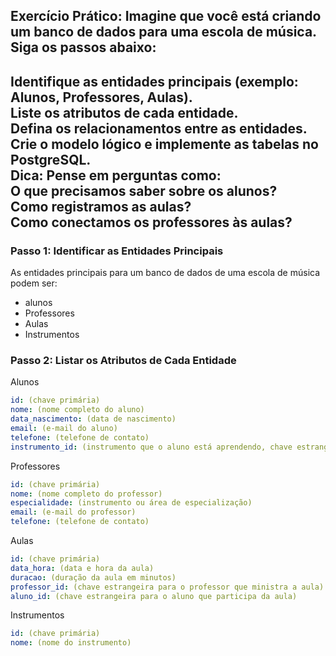 ## Exercício Prático: Imagine que você está criando um banco de dados para uma escola de música. Siga os passos abaixo:
Identifique as entidades principais (exemplo: Alunos, Professores, Aulas).<br>
Liste os atributos de cada entidade.<br>
Defina os relacionamentos entre as entidades.<br>
Crie o modelo lógico e implemente as tabelas no PostgreSQL.<br>
Dica: Pense em perguntas como:<br>
O que precisamos saber sobre os alunos?<br>
Como registramos as aulas?<br>
Como conectamos os professores às aulas?
----

### Passo 1: Identificar as Entidades Principais
As entidades principais para um banco de dados de uma escola de música podem ser:
- alunos
- Professores
- Aulas
- Instrumentos

### Passo 2: Listar os Atributos de Cada Entidade
Alunos
````yml
id: (chave primária)
nome: (nome completo do aluno)
data_nascimento: (data de nascimento)
email: (e-mail do aluno)
telefone: (telefone de contato)
instrumento_id: (instrumento que o aluno está aprendendo, chave estrangeira)
````
Professores
````yml
id: (chave primária)
nome: (nome completo do professor)
especialidade: (instrumento ou área de especialização)
email: (e-mail do professor)
telefone: (telefone de contato)
````
Aulas
````yml
id: (chave primária)
data_hora: (data e hora da aula)
duracao: (duração da aula em minutos)
professor_id: (chave estrangeira para o professor que ministra a aula)
aluno_id: (chave estrangeira para o aluno que participa da aula)
````
Instrumentos
````yml
id: (chave primária)
nome: (nome do instrumento)
````


  
